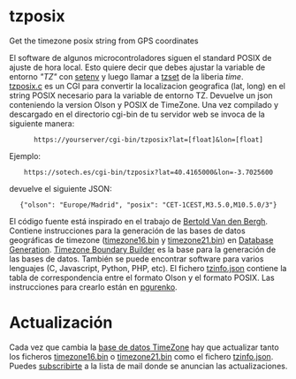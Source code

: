 # tzposix
Get the timezone posix string from GPS coordinates

El software de algunos microcontroladores siguen el standard POSIX de ajuste de hora local. Esto quiere decir que debes ajustar la variable de entorno *"TZ"* con [setenv](http://man7.org/linux/man-pages/man3/setenv.3.html) y luego llamar a [tzset](http://man7.org/linux/man-pages/man3/tzset.3.html) de la liberia *time*.  
[tzposix.c](./tzposix.c) es un CGI para convertir la localizacion geografica (lat, long) en el string POSIX necesario para la variable de entorno TZ. Devuelve un json conteniendo la version Olson y POSIX de TimeZone. Una vez compilado y descargado en el directorio cgi-bin de tu servidor web se invoca de la siguiente manera:
<center>

    https://yourserver/cgi-bin/tzposix?lat=[float]&lon=[float]

</center>
Ejemplo:  
<center>

    https://sotech.es/cgi-bin/tzposix?lat=40.4165000&lon=-3.7025600

</center>

devuelve el siguiente JSON:
<center>

    {"olson": "Europe/Madrid", "posix": "CET-1CEST,M3.5.0,M10.5.0/3"}

</center>

El código fuente está inspirado en el trabajo de [Bertold Van den Bergh](https://github.com/BertoldVdb/ZoneDetect).  Contiene instrucciones para la generación de las bases de datos geográficas de timezone ([timezone16.bin](./timezone16.bin) y [timezone21.bin](./timezone21.bin)) en [Database Generation](https://github.com/BertoldVdb/ZoneDetect/database).
[Timezone Boundary Builder](https://github.com/evansiroky/timezone-boundary-builder) es la base para la generación de las bases de datos. También se puede encontrar software para varios lenguajes (C, Javascript, Python, PHP, etc).
El fichero [tzinfo.json](./tzinfo.json)  contiene la tabla de correspondencia entre el formato Olson y el formato POSIX. Las instrucciones para crearlo están en [pgurenko](https://github.com/pgurenko/tzinfo).
# Actualización
Cada vez que cambia la [base de datos TimeZone](https://www.iana.org/time-zones) hay que actualizar tanto los ficheros [timezone16.bin](./timezone16.bin) o [timezone21.bin](./timezone21.bin) como el fichero [tzinfo.json](./tzinfo.json).
Puedes [subscribirte](http://mm.icann.org/mailman/listinfo/tz-announce) a la lista de mail donde se anuncian las actualizaciones.


